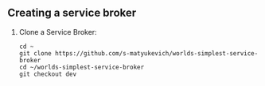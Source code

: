 ## Creating a service broker

1. Clone a Service Broker:

	```
	cd ~
	git clone https://github.com/s-matyukevich/worlds-simplest-service-broker 
	cd ~/worlds-simplest-service-broker
	git checkout dev
	```
